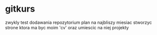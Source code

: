 # gitkurs
zwykly test dodawania repozytorium
plan na najbliszy miesiac
stworzyc strone ktora ma byc moim 'cv' oraz umiescic na niej projekty 
